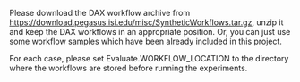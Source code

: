 Please download the DAX workflow archive from https://download.pegasus.isi.edu/misc/SyntheticWorkflows.tar.gz, 
unzip it and keep the DAX workflows in an appropriate position. 
Or, you can just use some workflow samples which have been already included in this project.

For each case, please set Evaluate.WORKFLOW_LOCATION to the directory where the workflows are stored before running the experiments.
